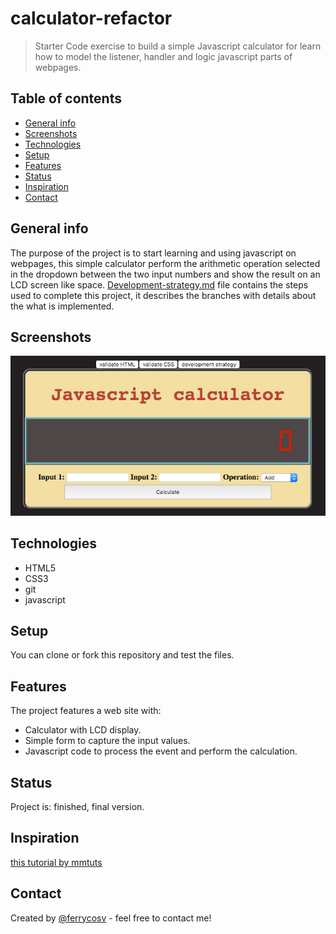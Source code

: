 # calculator-refactor
> Starter Code exercise to build a simple Javascript calculator for learn how to model the listener, handler and logic javascript parts of webpages.

## Table of contents
* [General info](#general-info)
* [Screenshots](#screenshots)
* [Technologies](#technologies)
* [Setup](#setup)
* [Features](#features)
* [Status](#status)
* [Inspiration](#inspiration)
* [Contact](#contact)

## General info
The purpose of the project is to start learning and using javascript on webpages, this simple calculator perform the arithmetic operation selected in the dropdown between the two input numbers and show the result on an LCD screen like space.  [Development-strategy.md](./development-strategy.md) file contains the steps used to complete this project, it describes the branches with details about the what is implemented.

## Screenshots
![Example screenshot](./img/screenshot.jpg)

## Technologies
* HTML5
* CSS3
* git
* javascript

## Setup
You can clone or fork this repository and test the files.

## Features
The project features a web site with:
* Calculator with LCD display.
* Simple form to capture the input values.
* Javascript code to process the event and perform the calculation.

## Status
Project is: finished, final version.

## Inspiration
[this tutorial by mmtuts](https://www.youtube.com/watch?v=qQEYAOPWDzk)

## Contact
Created by [@ferrycosv](www.github.com/ferrycosv) - feel free to contact me!